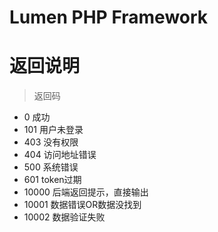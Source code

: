 # Lumen PHP Framework

返回说明
==============
 > 返回码
 + 0 成功
 + 101 用户未登录
 + 403 没有权限
 + 404 访问地址错误
 + 500 系统错误
 + 601 token过期
 + 10000 后端返回提示，直接输出
 + 10001 数据错误OR数据没找到
 + 10002 数据验证失败